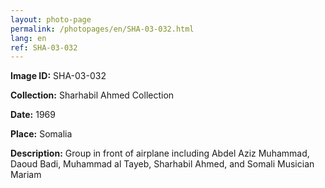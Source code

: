 ```yaml
---
layout: photo-page
permalink: /photopages/en/SHA-03-032.html
lang: en
ref: SHA-03-032
---
```


**Image ID:** SHA-03-032

**Collection:** Sharhabil Ahmed Collection

**Date:** 1969

**Place:** Somalia

**Description:** Group in front of airplane including Abdel Aziz Muhammad, Daoud Badi, Muhammad al Tayeb, Sharhabil Ahmed, and Somali Musician Mariam
